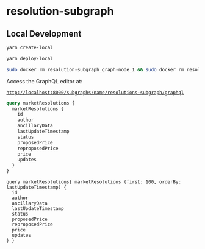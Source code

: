 # resolution-subgraph

## Local Development


```bash
yarn create-local
```

```bash
yarn deploy-local
```


```bash
sudo docker rm resolution-subgraph_graph-node_1 && sudo docker rm resolution-subgraph_ipfs_1 && sudo docker rm resolution-subgraph_postgres_1 && sudo docker rm resolution-subgraph_ganache_1
```

Access the GraphQL editor at:

[`http://localhost:8000/subgraphs/name/resolutions-subgraph/graphql`](http://localhost:8000/subgraphs/name/resolutions-subgraph/graphql)

```graphQL
query marketResolutions { 
  marketResolutions {
    id
    author
    ancillaryData
    lastUpdateTimestamp
    status
    proposedPrice
    reproposedPrice
    price
    updates
  }
}
```

```
query marketResolutions{ marketResolutions (first: 100, orderBy: lastUpdateTimestamp) {
  id
  author
  ancillaryData
  lastUpdateTimestamp
  status
  proposedPrice
  reproposedPrice
  price
  updates
} }
```

